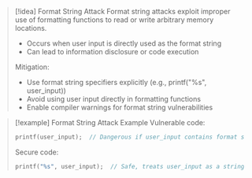 
> [!idea] Format String Attack
> Format string attacks exploit improper use of formatting functions to read or write arbitrary memory locations.
> - Occurs when user input is directly used as the format string
> - Can lead to information disclosure or code execution
> 
> Mitigation:
> - Use format string specifiers explicitly (e.g., printf("%s", user_input))
> - Avoid using user input directly in formatting functions
> - Enable compiler warnings for format string vulnerabilities

> [!example] Format String Attack Example
> Vulnerable code:
> ```c
> printf(user_input);  // Dangerous if user_input contains format specifiers
> ```
> Secure code:
> ```c
> printf("%s", user_input);  // Safe, treats user_input as a string
> ```
